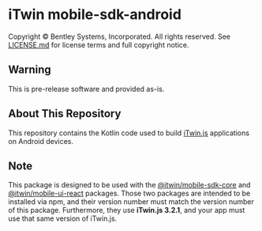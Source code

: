 # iTwin mobile-sdk-android

Copyright © Bentley Systems, Incorporated. All rights reserved. See [LICENSE.md](./LICENSE.md) for license terms and full copyright notice.

## Warning

This is pre-release software and provided as-is.

## About This Repository

This repository contains the Kotlin code used to build [iTwin.js](http://www.itwinjs.org) applications on Android devices.

## Note
This package is designed to be used with the [@itwin/mobile-sdk-core](https://github.com/iTwin/mobile-sdk-core) and [@itwin/mobile-ui-react](https://github.com/iTwin/mobile-ui-react) packages. Those two packages are intended to be installed via npm, and their version number must match the version number of this package. Furthermore, they use __iTwin.js 3.2.1__, and your app must use that same version of iTwin.js.
